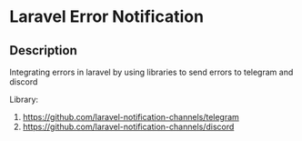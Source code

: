 # Laravel Error Notification

## Description

Integrating errors in laravel by using libraries to send errors to telegram and discord

Library:

1. https://github.com/laravel-notification-channels/telegram
2. https://github.com/laravel-notification-channels/discord
